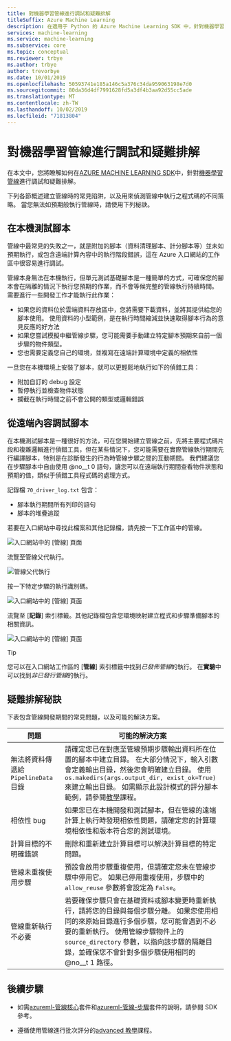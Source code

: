 ```yaml
---
title: 對機器學習管線進行調試和疑難排解
titleSuffix: Azure Machine Learning
description: 在適用于 Python 的 Azure Machine Learning SDK 中，針對機器學習管線進行 Debug 和疑難排解。 瞭解開發管線的常見陷阱，以及協助您在遠端執行之前和期間進行腳本的秘訣。
services: machine-learning
ms.service: machine-learning
ms.subservice: core
ms.topic: conceptual
ms.reviewer: trbye
ms.author: trbye
author: trevorbye
ms.date: 10/01/2019
ms.openlocfilehash: 50593741e185a146c5a376c34da959063198e7d0
ms.sourcegitcommit: 80da36d4df7991628fd5a3df4b3aa92d55cc5ade
ms.translationtype: MT
ms.contentlocale: zh-TW
ms.lasthandoff: 10/02/2019
ms.locfileid: "71813804"
---
```

# <a name="debug-and-troubleshoot-machine-learning-pipelines"></a>對機器學習管線進行調試和疑難排解

在本文中，您將瞭解如何在[AZURE MACHINE LEARNING SDK](https://docs.microsoft.com/python/api/overview/azure/ml/intro?view=azure-ml-py)中，針對[機器學習管線](concept-ml-pipelines.md)進行調試和疑難排解。

下列各節概述建立管線時的常見陷阱，以及用來偵測管線中執行之程式碼的不同策略。 當您無法如預期般執行管線時，請使用下列秘訣。 

## <a name="testing-scripts-locally"></a>在本機測試腳本

管線中最常見的失敗之一，就是附加的腳本（資料清理腳本、計分腳本等）並未如預期執行，或包含遠端計算內容中的執行階段錯誤，這在 Azure 入口網站的工作區中很容易進行調試。 

管線本身無法在本機執行，但單元測試基礎腳本是一種簡單的方式，可確保您的腳本會在隔離的情況下執行您預期的作業，而不會等候完整的管線執行持續時間。 需要進行一些開發工作才能執行此作業：

* 如果您的資料位於雲端資料存放區中，您將需要下載資料，並將其提供給您的腳本使用。 使用資料的小型範例，是在執行時間縮減並快速取得腳本行為的意見反應的好方法
* 如果您嘗試模擬中繼管線步驟，您可能需要手動建立特定腳本預期來自前一個步驟的物件類型。
* 您也需要定義您自己的環境，並複寫在遠端計算環境中定義的相依性

一旦您在本機環境上安裝了腳本，就可以更輕鬆地執行如下的偵錯工具：

* 附加自訂的 debug 設定
* 暫停執行並檢查物件狀態
* 攔截在執行時間之前不會公開的類型或邏輯錯誤

## <a name="debugging-scripts-from-remote-context"></a>從遠端內容調試腳本

在本機測試腳本是一種很好的方法，可在您開始建立管線之前，先將主要程式碼片段和複雜邏輯進行偵錯工具，但在某些情況下，您可能需要在實際管線執行期間先行編譯腳本，特別是在診斷發生的行為時管線步驟之間的互動期間。 我們建議您在步驟腳本中自由使用 @no__t 0 語句，讓您可以在遠端執行期間查看物件狀態和預期的值，類似于偵錯工具程式碼的處理方式。

記錄檔 `70_driver_log.txt` 包含： 

* 腳本執行期間所有列印的語句
* 腳本的堆疊追蹤 

若要在入口網站中尋找此檔案和其他記錄檔，請先按一下工作區中的管線。

![入口網站中的 [管線] 頁面](./media/how-to-debug-pipelines/pipeline-1.png)

流覽至管線父代執行。

![管線父代執行](./media/how-to-debug-pipelines/pipeline-2.png)

按一下特定步驟的執行識別碼。

![入口網站中的 [管線] 頁面](./media/how-to-debug-pipelines/pipeline-3.png)

流覽至 [**記錄**] 索引標籤。其他記錄檔包含您環境映射建立程式和步驟準備腳本的相關資訊。

![入口網站中的 [管線] 頁面](./media/how-to-debug-pipelines/pipeline-4.png)

> [!TIP]
> 您可以在入口網站工作區的 [**管線**] 索引標籤中找到*已發佈管線*的執行。 在**實驗**中可以找到*非已發行管線*的執行。

## <a name="troubleshooting-tips"></a>疑難排解秘訣

下表包含管線開發期間的常見問題，以及可能的解決方案。

| 問題 | 可能的解決方案 |
|--|--|
| 無法將資料傳遞給 `PipelineData` 目錄 | 請確定您已在對應至管線預期步驟輸出資料所在位置的腳本中建立目錄。 在大部分情況下，輸入引數會定義輸出目錄，然後您會明確建立目錄。 使用 `os.makedirs(args.output_dir, exist_ok=True)` 來建立輸出目錄。 如需顯示此設計模式的評分腳本範例，請參閱[教學](tutorial-pipeline-batch-scoring-classification.md#write-a-scoring-script)課程。 |
| 相依性 bug | 如果您已在本機開發和測試腳本，但在管線的遠端計算上執行時發現相依性問題，請確定您的計算環境相依性和版本符合您的測試環境。 |
| 計算目標的不明確錯誤 | 刪除和重新建立計算目標可以解決計算目標的特定問題。 |
| 管線未重複使用步驟 | 預設會啟用步驟重複使用，但請確定您未在管線步驟中停用它。 如果已停用重複使用，步驟中的 `allow_reuse` 參數將會設定為 `False`。 |
| 管線重新執行不必要 | 若要確保步驟只會在基礎資料或腳本變更時重新執行，請將您的目錄與每個步驟分離。 如果您使用相同的來原始目錄進行多個步驟，您可能會遇到不必要的重新執行。 使用管線步驟物件上的 `source_directory` 參數，以指向該步驟的隔離目錄，並確保您不會針對多個步驟使用相同的 @no__t 1 路徑。 |

## <a name="next-steps"></a>後續步驟

* 如需[azureml-管線核心](https://docs.microsoft.com/python/api/azureml-pipeline-core/?view=azure-ml-py)套件和[azureml-管線-步驟](https://docs.microsoft.com/python/api/azureml-pipeline-steps/?view=azure-ml-py)套件的說明，請參閱 SDK 參考。

* 遵循使用管線進行批次評分的[advanced 教學](tutorial-pipeline-batch-scoring-classification.md)課程。